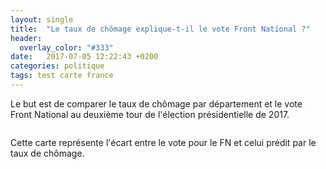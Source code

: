 ```yaml
---
layout: single
title:  "Le taux de chômage explique-t-il le vote Front National ?"
header:
  overlay_color: "#333"
date:   2017-07-05 12:22:43 +0200
categories: politique
tags: test carte france
---
```


<link rel="stylesheet" href="{{site.baseurl}}/assets/css/colorbrewer.css">
<link rel="stylesheet" href="{{site.baseurl}}/assets/css/tooltip.css">

Le but est de comparer le taux de chômage par département et le vote Front National au deuxième tour de l'élection présidentielle de 2017.

<div style="overflow: hidden;">
    <div style="float: left;" id = "example"></div>
    <div  id  = "example-2"></div>
</div>

Cette carte représente l'écart entre le vote pour le FN et celui prédit par le taux de chômage.

<div  id  = "example-3"></div>

<script src="https://d3js.org/d3.v4.min.js"></script>
<script>
 var baseurl = '{{site.baseurl}}';
</script>
<script src="{{site.baseurl}}/assets/js/jquery-1.12.4.min.js">
</script>
<script src="{{site.baseurl}}/assets/js/carte-france.js">
</script>
</script>
<script src="{{site.baseurl}}/assets/js/tooltip.js">
</script>
<script src="{{site.baseurl}}/assets/js/post_test_1.js">
</script>
